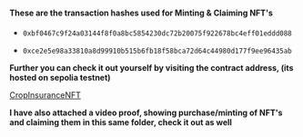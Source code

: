 #### These are the transaction hashes used for Minting & Claiming NFT's

* `0xbf0467c9f24a03144f8f0a8bc5854230dc72b20075f922678bc4eff01eddd088`

* `0xce2e5e98a33810a8d99910b515b6fb18f58bca72d64c44980d177f9ee96435ab`


**Further you can check it out yourself by visiting the contract address, (its hosted on sepolia testnet)**

[CropInsuranceNFT](https://sepolia.etherscan.io/token/0xD519979C55998cbBaA49f1b7Df93668C119B237c)


**I have also attached a video proof, showing purchase/minting of NFT's and claiming them in this same folder, check it out as well**

